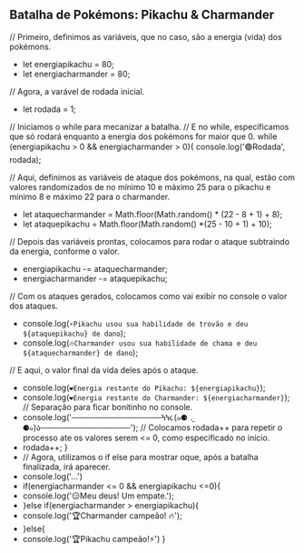 ## Batalha de Pokémons: Pikachu & Charmander

// Primeiro, definimos as variáveis, que no caso, são a energia (vida) dos pokémons.
- let energiapikachu = 80;
- let energiacharmander = 80;

// Agora, a varável de rodada inicial.
- let rodada = 1;

// Iniciamos o while para mecanizar a batalha.
// E no while, específicamos que só rodará enquanto a energia dos pokémons for maior que 0.
while (energiapikachu > 0 && energiacharmander > 0){
    console.log('🟢Rodada', rodada);

// Aqui, definimos as variáveis de ataque dos pokémons, na qual, estão com valores randomizados de no mínimo 10 e máximo 25 para o pikachu e mínimo 8 e máximo 22 para o charmander.
-  let ataquecharmander = Math.floor(Math.random() * (22 - 8 + 1) + 8);
-  let ataquepikachu = Math.floor(Math.random() *(25 - 10 + 1) + 10);

// Depois das variáveis prontas, colocamos para rodar o ataque subtraindo da energia, conforme o valor.
-    energiapikachu -= ataquecharmander;
-   energiacharmander -= ataquepikachu;

// Com os ataques gerados, colocamos como vai exibir no console o valor dos ataques.
-    console.log(`⚡Pikachu usou sua habilidade de trovão e deu ${ataquepikachu} de dano`);
-    console.log(`🔥Charmander usou sua habilidade de chama e deu ${ataquecharmander} de dano`);
    
// E aqui, o valor final da vida deles após o ataque.
-    console.log(`❤️Energia restante do Pikachu: ${energiapikachu}`);
-    console.log(`❤️Energia restante do Charmander: ${energiacharmander}`);
// Separação para ficar bonitinho no console.
-    console.log('────────────────ϞϞ૮(๑⚈ ․̫ ⚈๑)ა────────────────');
// Colocamos rodada++ para repetir o processo ate os valores serem <= 0, como especificado no início.
-    rodada++;
}
- // Agora, utilizamos o if else para mostrar oque, após a batalha finalizada, irá aparecer.
- console.log('...')
- if(energiacharmander <= 0 && energiapikachu <=0){
-    console.log('😑Meu deus! Um empate.');
- }else if(energiacharmander > energiapikachu){
-    console.log('🏆Charmander campeão! 🔥');
- }else{
-    console.log('🏆Pikachu campeão!⚡')
}
